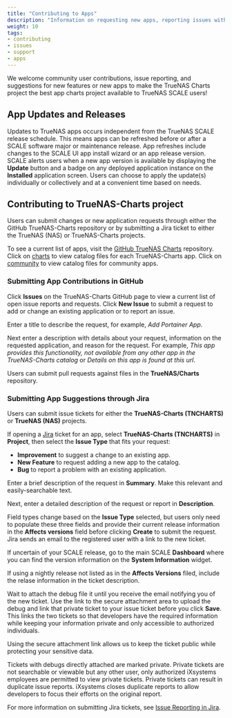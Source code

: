 ```yaml
---
title: "Contributing to Apps"
description: "Information on requesting new apps, reporting issues with or making changes to existing apps."
weight: 10
tags:
- contributing
- issues
- support
- apps
---
```


We welcome community user contributions, issue reporting, and suggestions for new features or new apps to make the TrueNAS Charts project the best app charts project available to TrueNAS SCALE users!

## App Updates and Releases
Updates to TrueNAS apps occurs independent from the TrueNAS SCALE release schedule.
This means apps can be refreshed before or after a SCALE software major or maintenance release.
App refreshes include changes to the SCALE UI app install wizard or an app release version.
SCALE alerts users when a new app version is available by displaying the **Update** button and a badge on any deployed application instance on the **Installed** application screen.
Users can choose to apply the update(s) individually or collectively and at a convenient time based on needs.

## Contributing to TrueNAS-Charts project
Users can submit changes or new application requests through either the GitHub TrueNAS-Charts repository or by submitting a Jira ticket to either the TrueNAS (NAS) or TrueNAS-Charts projects.

To see a current list of apps, visit the [GitHub TrueNAS Charts](https://github.com/truenas/charts) repository.
Click on [charts](https://github.com/truenas/charts/tree/master/charts) to view catalog files for each TrueNAS-Charts app.
Click on [community](https://github.com/truenas/charts/tree/master/community) to view catalog files for community apps.

### Submitting App Contributions in GitHub
Click **Issues** on the TrueNAS-Charts GitHub page to view a current list of open issue reports and requests.
Click **New Issue** to submit a request to add or change an existing application or to report an issue.

Enter a title to describe the request, for example, *Add Portainer App*.

Next enter a description with details about your request, information on the requested application, and reason for the request.
For example, *This app provides this functionality, not available from any other app in the TrueNAS-Charts catalog* or *Details on this app is found at this url*.

Users can submit pull requests against files in  the **TrueNAS/Charts** repository.

### Submitting App Suggestions through Jira
Users can submit issue tickets for either the **TrueNAS-Charts (TNCHARTS)** or **TrueNAS (NAS)** projects.

If opening a [Jira](https://www.atlassian.com/software/jira) ticket for an app, select **TrueNAS-Charts (TNCHARTS)** in **Project**, then select the **Issue Type** that fits your request:

* **Improvement** to suggest a change to an existing app.
* **New Feature** to request adding a new app to the catalog.
* **Bug** to report a problem with an existing application.

Enter a brief description of the request in **Summary**.
Make this relevant and easily-searchable text.

Next, enter a detailed description of the request or report in **Description**.

Field types change based on the **Issue Type** selected, but users only need to populate these three fields and provide their current release information in the **Affects versions** field before clicking **Create** to submit the request.
Jira sends an email to the registered user with a link to the new ticket. 

If uncertain of your SCALE release, go to the main SCALE **Dashboard** where you can find the version information on the **System Information** widget.

If using a nightly release not listed as in the **Affects Versions** filed, include the relase information in the ticket description.

Wait to attach the debug file it until you receive the email notifying you of the new ticket.
Use the link to the secure attachment area to upload the debug and link that private ticket to your issue ticket before you click **Save**.
This links the two tickets so that developers have the required information while keeping your information private and only accessible to authorized individuals.

Using the secure attachment link allows us to keep the ticket public while protecting your sensitive data.

Tickets with debugs directly attached are marked private.
Private tickets are not searchable or viewable but any other user, only authorized iXsystems employees are permitted to view private tickets.
Private tickets can result in duplicate issue reports.
iXsystems closes duplicate reports to allow developers to focus their efforts on the original report. 

For more information on submitting Jira tickets, see [Issue Reporting in Jira](https://www.truenas.com/docs/contributing/issuereporting/jiraissuereporting/).
